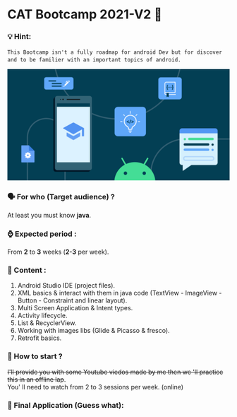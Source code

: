 # CAT Bootcamp 2021-V2 :rocket:

### :bulb: Hint:
`This Bootcamp isn't a fully roadmap for android Dev but for discover and to be familier with an important topics of android.`

<p align="center">
  <img src="img/android.png">
</p> 

### :speaking_head: For who (Target audience) ?
At least you must know **java**.

### :watch: Expected period :
From **2** to **3** weeks (**2-3** per week).

### :memo: Content :
1. Android Studio IDE (project files).
2. XML basics & interact with them in java code (TextView - ImageView - Button - Constraint and linear layout).
3. Multi Screen Application & Intent types.
4. Activity lifecycle.
5. List & RecyclerView.
6. Working with images libs (Glide & Picasso & fresco).
7. Retrofit basics.

###  :dash: How to start ?
~~I'll provide you with some Youtube viedos made by me then we 'll practice this in an offline lap~~.    
You' ll need to watch from 2 to 3 sessions per week. (online) 

### :thinking: Final Application (Guess what):

<!--### :runner: Let's Do it :
- For 1 & 2 & 3 & 4 -> [Click here](https://youtube.com/playlist?list=PL_99ATWogCcq0BNZD1R8VKU86FCvxKGHi)     
- For 5 -> [Click here](https://www.youtube.com/playlist?list=PL_99ATWogCcrsuH7GilsRJkD6dieQE9vK)     
- For 6 -> [Click here]()    
- For 7 -> [Click here]()
--!>
